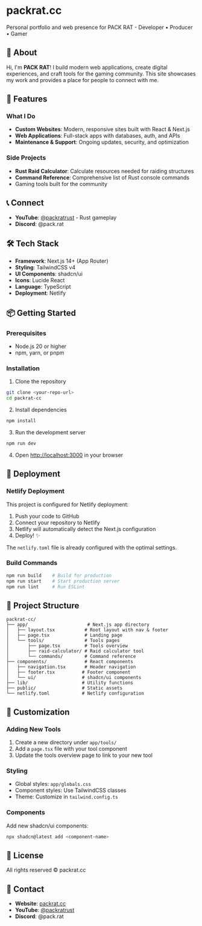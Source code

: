 # packrat.cc

Personal portfolio and web presence for PACK RAT - Developer • Producer • Gamer

## 🎨 About

Hi, I'm **PACK RAT**! I build modern web applications, create digital experiences, and craft tools for the gaming community. This site showcases my work and provides a place for people to connect with me.

## 🚀 Features

### What I Do
- **Custom Websites**: Modern, responsive sites built with React & Next.js
- **Web Applications**: Full-stack apps with databases, auth, and APIs
- **Maintenance & Support**: Ongoing updates, security, and optimization

### Side Projects
- **Rust Raid Calculator**: Calculate resources needed for raiding structures
- **Command Reference**: Comprehensive list of Rust console commands
- Gaming tools built for the community

## 📞 Connect

- **YouTube**: [@packratrust](https://www.youtube.com/@packratrust) - Rust gameplay
- **Discord**: @pack.rat

## 🛠️ Tech Stack

- **Framework**: Next.js 14+ (App Router)
- **Styling**: TailwindCSS v4
- **UI Components**: shadcn/ui
- **Icons**: Lucide React
- **Language**: TypeScript
- **Deployment**: Netlify

## 📦 Getting Started

### Prerequisites
- Node.js 20 or higher
- npm, yarn, or pnpm

### Installation

1. Clone the repository
```bash
git clone <your-repo-url>
cd packrat-cc
```

2. Install dependencies
```bash
npm install
```

3. Run the development server
```bash
npm run dev
```

4. Open [http://localhost:3000](http://localhost:3000) in your browser

## 🚢 Deployment

### Netlify Deployment

This project is configured for Netlify deployment:

1. Push your code to GitHub
2. Connect your repository to Netlify
3. Netlify will automatically detect the Next.js configuration
4. Deploy! ✨

The `netlify.toml` file is already configured with the optimal settings.

### Build Commands
```bash
npm run build    # Build for production
npm run start    # Start production server
npm run lint     # Run ESLint
```

## 📁 Project Structure

```
packrat-cc/
├── app/                      # Next.js app directory
│   ├── layout.tsx           # Root layout with nav & footer
│   ├── page.tsx             # Landing page
│   └── tools/               # Tools pages
│       ├── page.tsx         # Tools overview
│       ├── raid-calculator/ # Raid calculator tool
│       └── commands/        # Command reference
├── components/              # React components
│   ├── navigation.tsx       # Header navigation
│   ├── footer.tsx          # Footer component
│   └── ui/                 # shadcn/ui components
├── lib/                    # Utility functions
├── public/                 # Static assets
└── netlify.toml            # Netlify configuration
```

## 🎨 Customization

### Adding New Tools
1. Create a new directory under `app/tools/`
2. Add a `page.tsx` file with your tool component
3. Update the tools overview page to link to your new tool

### Styling
- Global styles: `app/globals.css`
- Component styles: Use TailwindCSS classes
- Theme: Customize in `tailwind.config.ts`

### Components
Add new shadcn/ui components:
```bash
npx shadcn@latest add <component-name>
```

## 📝 License

All rights reserved © packrat.cc

## 🤝 Contact

- **Website**: [packrat.cc](https://packrat.cc)
- **YouTube**: [@packratrust](https://www.youtube.com/@packratrust)
- **Discord**: @pack.rat
